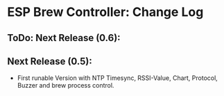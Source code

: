 # ESP Brew Controller: Change Log

## ToDo: Next Release (0.6):


## Next Release (0.5):
- First runable Version with NTP Timesync, RSSI-Value, Chart, Protocol, Buzzer and brew process control. 
